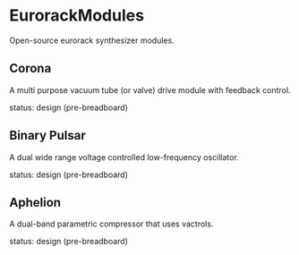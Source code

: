 # EurorackModules
Open-source eurorack synthesizer modules.

## Corona
A multi purpose vacuum tube (or valve) drive module with feedback control.

status: design (pre-breadboard)

## Binary Pulsar
A dual wide range voltage controlled low-frequency oscillator.

status: design (pre-breadboard)

## Aphelion
A dual-band parametric compressor that uses vactrols.

status: design (pre-breadboard)
